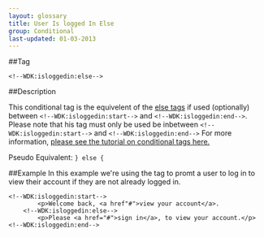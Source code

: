 ```yaml
---
layout: glossary
title: User Is logged In Else
group: Conditional
last-updated: 01-03-2013
---
```



##Tag

`<!--WDK:isloggedin:else-->`


##Description

This conditional tag is the equivelent of the <a href="#">else tags</a> if used (optionally) between `<!--WDK:isloggedin:start-->` and `<!--WDK:isloggedin:end-->`.
Please note that his tag must only be used be inbetween `<!--WDK:isloggedin:start-->` and `<!--WDK:isloggedin:end-->`
For more information, <a href="http://www.create.net/wdk?p=conditional---header-x-is-gif" target="_blank">please see the tutorial on conditional tags here.</a>

Pseudo Equivalent:
`} else {`

##Example
In this example we're using the tag to promt a user to log in to view their account if they are not already logged in.

```
<!--WDK:isloggedin:start-->
		<p>Welcome back, <a href"#">view your account</a>.
	<!--WDK:isloggedin:else-->
		<p>Please <a href="#">sign in</a>, to view your account.</p>
<!--WDK:isloggedin:end-->